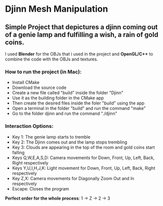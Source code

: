 # Djinn Mesh Manipulation

## Simple Project that depictures a djinn coming out of a genie lamp and fulfilling a wish, a rain of gold coins.
I used **Blender** for the OBJs that i used in the project and **OpenGL/C++** to combine the code with the OBJs and textures.

### How to run the project (in Mac):
- Install CMake
- Download the source code
- Create a new file called "build" inside the folder "Djinn"
- Use it as the building folder in the CMake app
- Then create the desired files inside the foler "build" using the app
- Open a terminal in the folder "build" and run the command "make"
- Go to the folder djinn and run the command "./djinn"

### Interaction Options:
- Key 1: The genie lamp starts to tremble
- Key 2: The Djinn comes out and the lamp stops trembling
- Key 3: Clouds are appearing in the top of the room and gold coins start falling
- Keys Q,W,E,A,S,D: Camera movements for Down, Front, Up, Left, Back, Right respectively
- Keys Y,U,I,H,J,K: Light movement for Down, Front, Up, Left, Back, Right respectively
- Key Z,X: Camera movements for Diagonally Zoom Out and In respectively
- Escape: Closes the program

**Perfect order for the whole process**: 1 -> Z -> 2 -> 3

